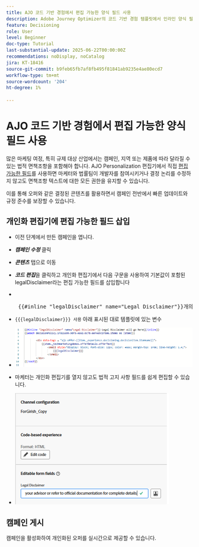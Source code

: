 ```yaml
---
title: AJO 코드 기반 경험에서 편집 가능한 양식 필드 사용
description: Adobe Journey Optimizer의 코드 기반 경험 템플릿에서 인라인 양식 필드를 사용하여 편집 가능한 콘텐츠 블록을 생성하여 마케터에게 동적이고 재사용 가능한 캠페인 콘텐츠를 제공하는 방법에 대해 알아봅니다.
feature: Decisioning
role: User
level: Beginner
doc-type: Tutorial
last-substantial-update: 2025-06-22T00:00:00Z
recommendations: noDisplay, noCatalog
jira: KT-18416
source-git-commit: b9feb65fb7af8fb495f81841ab9235e4ae80ecd7
workflow-type: tm+mt
source-wordcount: '204'
ht-degree: 1%

---
```


# AJO 코드 기반 경험에서 편집 가능한 양식 필드 사용

많은 마케팅 여정, 특히 규제 대상 산업에서는 캠페인, 지역 또는 제품에 따라 달라질 수 있는 법적 면책조항을 포함해야 합니다. AJO Personalization 편집기에서 직접 [편집 가능한 필드](https://experienceleague.adobe.com/en/docs/journey-optimizer-learn/tutorials/channels/code-based-experience-channel/form-fields-in-code-based-experiences)를 사용하면 마케터와 법률팀이 개발자를 참여시키거나 결정 논리를 수정하지 않고도 면책조항 텍스트에 대한 모든 권한을 유지할 수 있습니다.

이를 통해 오퍼와 같은 결정된 콘텐츠를 활용하면서 캠페인 전반에서 빠른 업데이트와 규정 준수를 보장할 수 있습니다.

## 개인화 편집기에 편집 가능한 필드 삽입

- 이전 단계에서 만든 캠페인을 엽니다.
- _&#x200B;**캠페인 수정**&#x200B;_ 클릭
- _&#x200B;**콘텐츠**&#x200B;_ 탭으로 이동
- _&#x200B;**코드 편집**&#x200B;_&#x200B;을 클릭하고 개인화 편집기에서 다음 구문을 사용하여 기본값이 포함된 legalDisclaimer라는 편집 가능한 필드를 삽입합니다

- &#x200B;
  <pre> {{#inline "legalDisclaimer" name="Legal Disclaimer"}}개의 법적 면책조항은 {{/inline}}에 적용됩니다.  </pre>

- <code>{{{legalDisclaimer}}} 사용</code> 아래 표시된 대로 템플릿에 있는 변수

- ![편집 가능한 필드](assets/editable-fields.png)

- 마케터는 개인화 편집기를 열지 않고도 법적 고지 사항 필드를 쉽게 편집할 수 있습니다.
- ![editable-field-marketer](assets/editable-field-marketer-view.png)



## 캠페인 게시

캠페인을 활성화하여 개인화된 오퍼를 실시간으로 제공할 수 있습니다.

